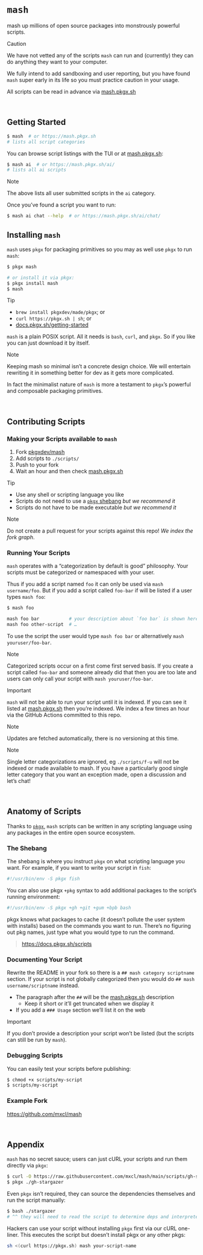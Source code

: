 # `mash`

mash up millions of open source packages into monstrously powerful scripts.

> [!CAUTION]
>
> We have not vetted any of the scripts `mash` can run and (currently) they
> can do anything they want to your computer.
>
> We fully intend to add sandboxing and user reporting, but you have found
> `mash` super early in its life so you must practice caution in your usage.
>
> All scripts can be read in advance via [mash.pkgx.sh]

&nbsp;


## Getting Started

```sh
$ mash  # or https://mash.pkgx.sh
# lists all script categories
```

You can browse script listings with the TUI or at [mash.pkgx.sh]:

```sh
$ mash ai  # or https://mash.pkgx.sh/ai/
# lists all ai scripts
```

> [!NOTE]
> The above lists all user submitted scripts in the `ai` category.

Once you’ve found a script you want to run:

```sh
$ mash ai chat --help  # or https://mash.pkgx.sh/ai/chat/
```

## Installing `mash`

`mash` uses `pkgx` for packaging primitives so you may as well use `pkgx` to
run `mash`:

```sh
$ pkgx mash

# or install it via pkgx:
$ pkgx install mash
$ mash
```

> [!TIP]
> * `brew install pkgxdev/made/pkgx`; or
> * `curl https://pkgx.sh | sh`; or
> * [docs.pkgx.sh/getting-started](https://docs.pkgx.sh/getting-started)

`mash` is a plain POSIX script. All it needs is `bash`, `curl`, and `pkgx`.
So if you like you can just download it by itself.

> [!NOTE]
> Keeping mash so minimal isn’t a concrete design choice. We will entertain
> rewriting it in something better for dev as it gets more complicated.
>
> In fact the minimalist nature of `mash` is more a testament to `pkgx`’s
> powerful and composable packaging primitives.

&nbsp;


## Contributing Scripts

### Making your Scripts available to `mash`

1. Fork [pkgxdev/mash]
2. Add scripts to `./scripts/`
3. Push to your fork
4. Wait an hour and then check [mash.pkgx.sh]

> [!TIP]
> * Use any shell or scripting language you like
> * Scripts do not need to use a [`pkgx` shebang] *but we recommend it*
> * Scripts do not have to be made executable *but we recommend it*

> [!NOTE]
> Do not create a pull request for your scripts against this repo!
> *We index the fork graph*.

### Running Your Scripts

`mash` operates with a “categorization by default is good” philosophy. Your
scripts must be categorized or namespaced with your user.

Thus if you add a script named `foo` it can only be used via
`mash username/foo`. But if you add a script called `foo-bar` if will be
listed if a user types `mash foo`:

```sh
$ mash foo

mash foo bar           # your description about `foo bar` is shown here
mash foo other-script  # …
```

To use the script the user would type `mash foo bar` or alternatively
`mash youruser/foo-bar`.

> [!NOTE]
> Categorized scripts occur on a first come first served basis. If you create
> a script called `foo-bar` and someone already did that then you are too late
> and users can only call your script with `mash youruser/foo-bar`.

> [!IMPORTANT]
> `mash` will not be able to run your script until it is indexed.
> If you can see it listed at [mash.pkgx.sh] then you’re indexed.
> We index a few times an hour via the GitHub Actions committed to this repo.

> [!NOTE]
> Updates are fetched automatically, there is no versioning at this time.

> [!NOTE]
> Single letter categorizations are ignored, eg `./scripts/f-u` will not be
> indexed or made available to mash. If you have a particularly good single
> letter category that you want an exception made, open a discussion and let’s
> chat!

&nbsp;


## Anatomy of Scripts

Thanks to [`pkgx`], `mash` scripts can be written in any scripting language
using any packages in the entire open source ecosystem.

### The Shebang

The shebang is where you instruct `pkgx` on what scripting language you want.
For example, if you want to write your script in `fish`:

```sh
#!/usr/bin/env -S pkgx fish
```

You can also use pkgx `+pkg` syntax to add additional packages to the script’s
running environment:

```sh
#!/usr/bin/env -S pkgx +gh +git +gum +bpb bash
```

pkgx knows what packages to cache (it doesn’t pollute the user system with
installs) based on the commands you want to run. There’s no figuring out
pkg names, just type what you would type to run the command.

> https://docs.pkgx.sh/scripts

### Documenting Your Script

Rewrite the README in your fork so there is a `## mash category scriptname`
section. If your script is not globally categorized then you would do
`## mash username/scriptname` instead.

* The paragraph after the `##` will be the [mash.pkgx.sh] description
  * Keep it short or it’ll get truncated when we display it
* If you add a `### Usage` section we’ll list it on the web

> [!IMPORTANT]
> If you don’t provide a description your script won’t be listed (but the
> scripts can still be run by `mash`).

### Debugging Scripts

You can easily test your scripts before publishing:

```sh
$ chmod +x scripts/my-script
$ scripts/my-script
```

### Example Fork

https://github.com/mxcl/mash

&nbsp;


## Appendix

`mash` has no secret sauce; users can just cURL your scripts and run them
directly via `pkgx`:

```sh
$ curl -O https://raw.githubusercontent.com/mxcl/mash/main/scripts/gh-stargazer
$ pkgx ./gh-stargazer
```

Even `pkgx` isn’t required, they can source the dependencies themselves and
run the script manually:

```sh
$ bash ./stargazer
# ^^ they will need to read the script to determine deps and interpreter
```

Hackers can use your script without installing `pkgx` first via our cURL
one-liner. This executes the script but doesn’t install pkgx or any other
pkgs:

```sh
sh <(curl https://pkgx.sh) mash your-script-name
```


[mash.pkgx.sh]: https://mash.pkgx.sh
[pkgxdev/mash]: https://github.com/pkgxdev/mash
[`pkgx` shebang]: https://docs.pkgx.sh/scripts
[`pkgx`]: https://pkgx.sh
